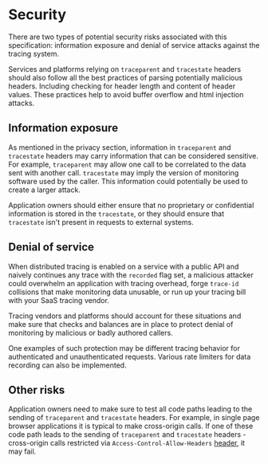 # Security

There are two types of potential security risks associated with this specification:
information exposure and denial of service attacks against the tracing system.

Services and platforms relying on `traceparent` and `tracestate` headers should
also follow all the best practices of parsing potentially malicious headers.
Including checking for header length and content of header values.
These practices help to avoid buffer overflow and html injection attacks.

## Information exposure

As mentioned in the privacy section, information in `traceparent` and `tracestate`
headers may carry information that can be considered sensitive. For example,
`traceparent` may allow one call to be correlated to the data sent with another call.
`tracestate` may imply the version of monitoring software used by the caller.
This information could potentially be used to create a larger attack.

Application owners should either ensure that no proprietary or confidential
information is stored in the `tracestate`, or they should ensure that `tracestate`
isn't present in requests to external systems.

## Denial of service

When distributed tracing is enabled on a service with a public API and naively
continues any trace with the `recorded` flag set, a malicious attacker could
overwhelm an application with tracing overhead, forge `trace-id` collisions
that make monitoring data unusable, or run up your tracing bill with your SaaS
tracing vendor.

Tracing vendors and platforms should account for these situations and make sure
that checks and balances are in place to protect denial of monitoring by
malicious or badly authored callers.

One examples of such protection may be different tracing behavior for
authenticated and unauthenticated requests. Various rate limiters for data
recording can also be implemented.

## Other risks

Application owners need to make sure to test all code paths leading to the
sending of `traceparent` and `tracestate` headers. For example, in single page
browser applications it is typical to make cross-origin calls.
If one of these code path leads to the sending of `traceparent` and `tracestate`
headers - cross-origin calls restricted via `Access-Control-Allow-Headers`
[header](https://www.w3.org/TR/cors/#access-control-allow-headers-response-header),
it may fail.
